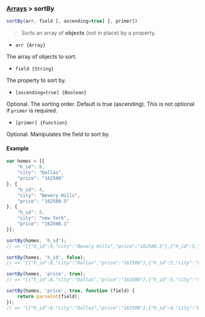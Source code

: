 ### [Arrays](../) > sortBy

```js
sortBy(arr, field [, ascending=true] [, primer])
```

> Sorts an array of **objects** (not in place) by a property.

- `arr {Array}`

The array of objects to sort.

- `field {String}`

The property to sort by.

- `[ascending=true] {Boolean}`

Optional. The sorting order. Default is true (ascending). This is not optional if `primer` is required.

- `[primer] {Function}`

Optional. Manipulates the field to sort by.

#### Example
```js
var homes = [{
    "h_id": 8,
    "city": "Dallas",
    "price": "162500"
}, {
    "h_id": 4,
    "city": "Bevery Hills",
    "price": "162500.5"
}, {
    "h_id": 5,
    "city": "new York",
    "price": "162500.1"
}];

sortBy(homes, 'h_id');
// => "[{"h_id":4,"city":"Bevery Hills","price":"162500.5"},{"h_id":5,"city":"new York","price":"162500.1"},{"h_id":8,"city":"Dallas","price":"162500"}]"

sortBy(homes, 'h_id', false);
// => "[{"h_id":8,"city":"Dallas","price":"162500"},{"h_id":5,"city":"new York","price":"162500.1"},{"h_id":4,"city":"Bevery Hills","price":"162500.5"}]"

sortBy(homes, 'price', true);
// => "[{"h_id":8,"city":"Dallas","price":"162500"},{"h_id":5,"city":"new York","price":"162500.1"},{"h_id":4,"city":"Bevery Hills","price":"162500.5"}]"

sortBy(homes, 'price', true, function (field) {
    return parseInt(field);
});
// => "[{"h_id":8,"city":"Dallas","price":"162500"},{"h_id":4,"city":"Bevery Hills","price":"162500.5"},{"h_id":5,"city":"new York","price":"162500.1"}]"
```
